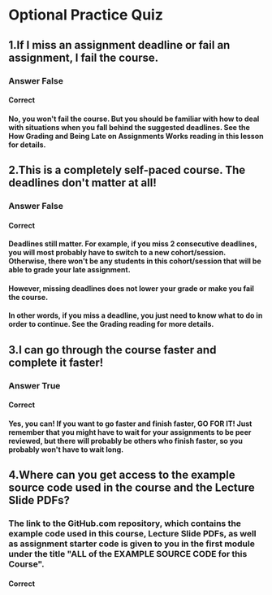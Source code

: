 # Optional Practice Quiz
## 1.If I miss an assignment deadline or fail an assignment,  I fail the  course.
### Answer False
#### Correct
#### No, you won't fail the course. But you should be familiar with how to deal with situations when you fall behind the suggested deadlines. See the How Grading and Being Late on Assignments Works reading in this lesson for details.

## 2.This is a completely self-paced course. The deadlines don't matter at all!
### Answer False
#### Correct
#### Deadlines still matter. For example, if you miss 2 consecutive deadlines, you will most probably have to switch to a new cohort/session. Otherwise, there won't be any students in this cohort/session that will be able to grade your late assignment.
#### However, missing deadlines does not lower your grade or make you fail the course.
#### In other words, if you miss a deadline, you just need to know what to do in order to continue. See the Grading reading for more details.

## 3.I can go through the course faster and complete it faster!
### Answer True
#### Correct
#### Yes, you can! If you want to go faster and finish faster, GO FOR IT! Just remember that you might have to wait for your assignments to be peer reviewed, but there will probably be others who finish faster, so you probably won't have to wait long.

## 4.Where can you get access to the example source code used in the course and the Lecture Slide PDFs?
### The link to the GitHub.com repository, which contains the example code used in this course, Lecture Slide PDFs, as well as assignment starter code is given to you in the first module under the title "ALL of the EXAMPLE SOURCE CODE for this Course".
#### Correct